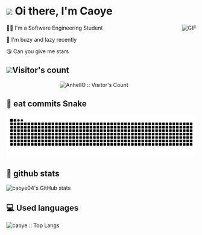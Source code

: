 #  <img src="https://raw.githubusercontent.com/alexnaiman/alexnaiman/master/resources/welcomeglitch.gif" width="50px" /> Oi there, I'm Caoye

<img align="right" alt="GIF" height="160px" src="https://media.giphy.com/media/du3J3cXyzhj75IOgvA/giphy.gif" />

:man_student: I'm a Software Engineering Student  

💬 I'm buzy and lazy recently

😘 Can you give me stars



## <img src="https://raw.githubusercontent.com/alexnaiman/alexnaiman/master/resources/PusheenCompute.gif" width="70px" /> ​Visitor's count 

<p align="center"><img src="https://profile-counter.glitch.me/{caoye04}/count.svg" alt="AnhellO :: Visitor's Count" /></p>



## :snake: ​eat commits Snake

![snake](https://raw.githubusercontent.com/caoye04/caoye04/output/github-contribution-grid-snake.svg)



## :star2: github stats

 ![caoye04's GitHub stats](https://github-readme-stats.vercel.app/api?username=caoye04&count_private=true&show_icons=true)



## :computer: Used languages

 ![caoye :: Top Langs](https://github-readme-stats.vercel.app/api/top-langs/?username=caoye04&langs_count=6&theme=tokyo&layout=donut)

